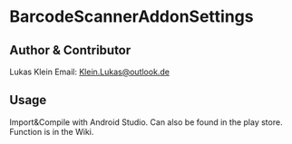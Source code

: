 # BarcodeScannerAddonSettings

## Author & Contributor

Lukas Klein
Email: Klein.Lukas@outlook.de

## Usage

Import&Compile with Android Studio. Can also be found in the play store. Function is in the Wiki.
